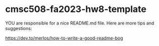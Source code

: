 # cmsc508-fa2023-hw8-template

YOU are responsible for a nice README.md file.  Here are more tips and suggestions:

<https://dev.to/merlos/how-to-write-a-good-readme-bog>



